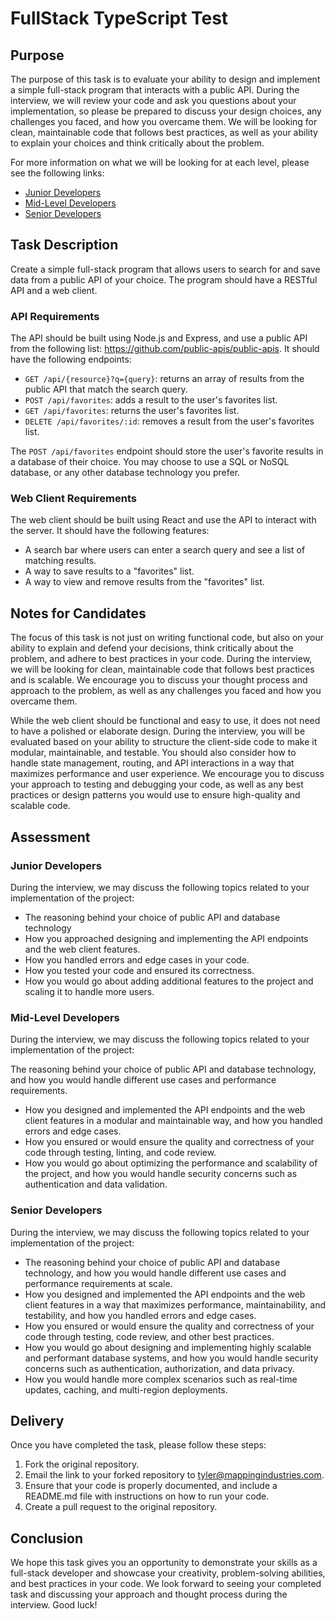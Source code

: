 # FullStack TypeScript Test

## Purpose
The purpose of this task is to evaluate your ability to design and implement a simple full-stack program that interacts with a public API. During the interview, we will review your code and ask you questions about your implementation, so please be prepared to discuss your design choices, any challenges you faced, and how you overcame them. We will be looking for clean, maintainable code that follows best practices, as well as your ability to explain your choices and think critically about the problem.

For more information on what we will be looking for at each level, please see the following links:
- [Junior Developers](#junior-developers)
- [Mid-Level Developers](#mid-level-developers)
- [Senior Developers](#senior-developers)

## Task Description

Create a simple full-stack program that allows users to search for and save data from a public API of your choice. The program should have a RESTful API and a web client.

### API Requirements

The API should be built using Node.js and Express, and use a public API from the following list: https://github.com/public-apis/public-apis. It should have the following endpoints:

- `GET /api/{resource}?q={query}`: returns an array of results from the public API that match the search query.
- `POST /api/favorites`: adds a result to the user's favorites list.
- `GET /api/favorites`: returns the user's favorites list.
- `DELETE /api/favorites/:id`: removes a result from the user's favorites list.

The `POST /api/favorites` endpoint should store the user's favorite results in a database of their choice. You may choose to use a SQL or NoSQL database, or any other database technology you prefer.

### Web Client Requirements

The web client should be built using React and use the API to interact with the server. It should have the following features:

- A search bar where users can enter a search query and see a list of matching results.
- A way to save results to a "favorites" list.
- A way to view and remove results from the "favorites" list.

## Notes for Candidates

The focus of this task is not just on writing functional code, but also on your ability to explain and defend your decisions, think critically about the problem, and adhere to best practices in your code. During the interview, we will be looking for clean, maintainable code that follows best practices and is scalable. We encourage you to discuss your thought process and approach to the problem, as well as any challenges you faced and how you overcame them.

While the web client should be functional and easy to use, it does not need to have a polished or elaborate design. During the interview, you will be evaluated based on your ability to structure the client-side code to make it modular, maintainable, and testable. You should also consider how to handle state management, routing, and API interactions in a way that maximizes performance and user experience. We encourage you to discuss your approach to testing and debugging your code, as well as any best practices or design patterns you would use to ensure high-quality and scalable code.

## Assessment

### Junior Developers

During the interview, we may discuss the following topics related to your implementation of the project:

- The reasoning behind your choice of public API and database technology
- How you approached designing and implementing the API endpoints and the web client features.
- How you handled errors and edge cases in your code.
- How you tested your code and ensured its correctness.
- How you would go about adding additional features to the project and scaling it to handle more users.

### Mid-Level Developers
During the interview, we may discuss the following topics related to your implementation of the project:

The reasoning behind your choice of public API and database technology, and how you would handle different use cases and performance requirements.
- How you designed and implemented the API endpoints and the web client features in a modular and maintainable way, and how you handled errors and edge cases.
- How you ensured or would ensure the quality and correctness of your code through testing, linting, and code review.
- How you would go about optimizing the performance and scalability of the project, and how you would handle security concerns such as authentication and data validation.

### Senior Developers
During the interview, we may discuss the following topics related to your implementation of the project:

- The reasoning behind your choice of public API and database technology, and how you would handle different use cases and performance requirements at scale.
- How you designed and implemented the API endpoints and the web client features in a way that maximizes performance, maintainability, and testability, and how you handled errors and edge cases.
- How you ensured or would ensure the quality and correctness of your code through testing, code review, and other best practices.
- How you would go about designing and implementing highly scalable and performant database systems, and how you would handle security concerns such as authentication, authorization, and data privacy.
- How you would handle more complex scenarios such as real-time updates, caching, and multi-region deployments.

## Delivery

Once you have completed the task, please follow these steps:
1. Fork the original repository.
2. Email the link to your forked repository to tyler@mappingindustries.com.
3. Ensure that your code is properly documented, and include a README.md file with instructions on how to run your code.
4. Create a pull request to the original repository.

## Conclusion
We hope this task gives you an opportunity to demonstrate your skills as a full-stack developer and showcase your creativity, problem-solving abilities, and best practices in your code. We look forward to seeing your completed task and discussing your approach and thought process during the interview. Good luck!
